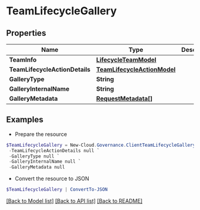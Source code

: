 # TeamLifecycleGallery
## Properties

Name | Type | Description | Notes
------------ | ------------- | ------------- | -------------
**TeamInfo** | [**LifecycleTeamModel**](LifecycleTeamModel.md) |  | [optional] 
**TeamLifecycleActionDetails** | [**TeamLifecycleActionModel**](TeamLifecycleActionModel.md) |  | [optional] 
**GalleryType** | **String** |  | [optional] 
**GalleryInternalName** | **String** |  | [optional] 
**GalleryMetadata** | [**RequestMetadata[]**](RequestMetadata.md) |  | [optional] 

## Examples

- Prepare the resource
```powershell
$TeamLifecycleGallery = New-Cloud.Governance.ClientTeamLifecycleGallery  -TeamInfo null `
 -TeamLifecycleActionDetails null `
 -GalleryType null `
 -GalleryInternalName null `
 -GalleryMetadata null
```

- Convert the resource to JSON
```powershell
$TeamLifecycleGallery | ConvertTo-JSON
```

[[Back to Model list]](../README.md#documentation-for-models) [[Back to API list]](../README.md#documentation-for-api-endpoints) [[Back to README]](../README.md)

